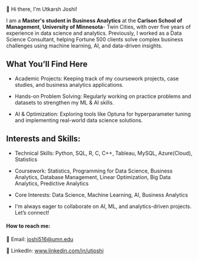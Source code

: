 👋 Hi there, I'm Utkarsh Joshi!

I am a **Master's student in Business Analytics** at the **Carlson School of Management**, **University of Minnesota**- Twin Cities, with over five years of experience in data science and analytics. Previously, I worked as a Data Science Consultant, helping Fortune 500 clients solve complex business challenges using machine learning, AI, and data-driven insights.



## What You’ll Find Here

- Academic Projects: Keeping track of my coursework projects, case studies, and business analytics applications.

- Hands-on Problem Solving: Regularly working on practice problems and datasets to strengthen my ML & AI skills.

- AI & Optimization: Exploring tools like Optuna for hyperparameter tuning and implementing real-world data science solutions.

## Interests and Skills:

- Technical Skills: Python, SQL, R, C, C++, Tableau, MySQL, Azure(Cloud), Statistics 

- Coursework: Statistics, Programming for Data Science, Business Analytics, Database Management, Linear Optimization, Big Data Analytics, Predictive Analytics 

- Core Interests: Data Science, Machine Learning, AI, Business Analytics

- I'm always eager to collaborate on AI, ML, and analytics-driven projects. Let’s connect!

#### How to reach me:

📧 Email: joshi516@umn.edu

🤝 LinkedIn: www.linkedin.com/in/utjoshi

<!---
UtkarshJoshi97/UtkarshJoshi97 is a ✨ special ✨ repository because its `README.md` (this file) appears on your GitHub profile.
You can click the Preview link to take a look at your changes.
--->
